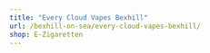 ```yaml
---
title: "Every Cloud Vapes Bexhill"
url: /bexhill-on-sea/every-cloud-vapes-bexhill/
shop: E-Zigaretten
---
```

